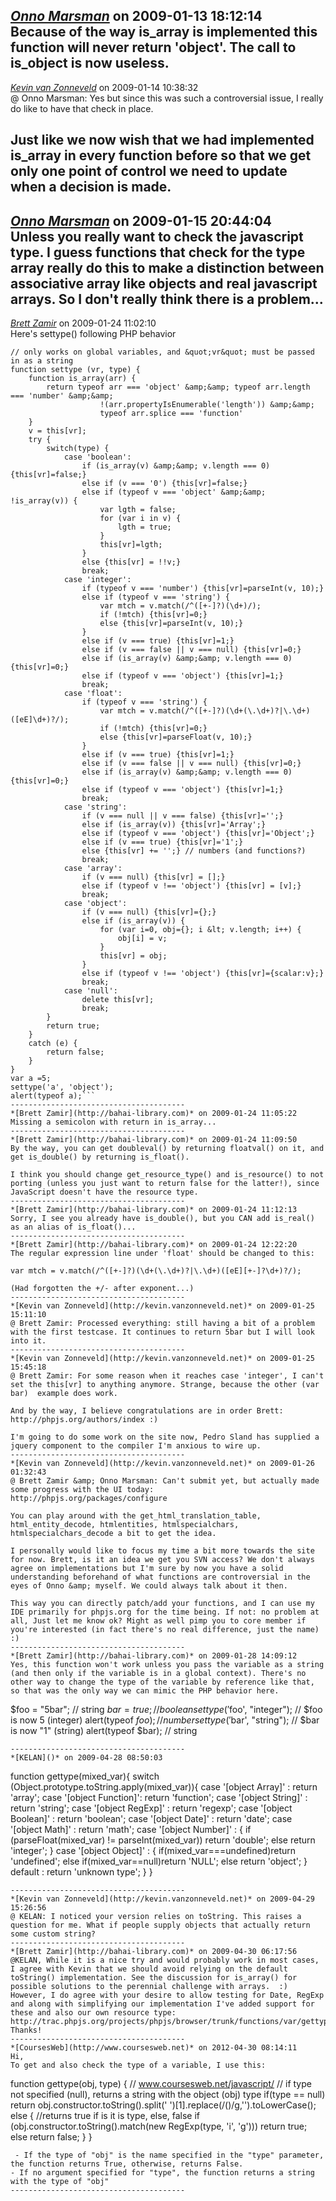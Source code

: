 *[Onno Marsman]()* on 2009-01-13 18:12:14  
Because of the way is_array is implemented this function will never return 'object'. The call to is_object is now useless.
---------------------------------------
*[Kevin van Zonneveld](http://kevin.vanzonneveld.net)* on 2009-01-14 10:38:32  
@ Onno Marsman: Yes but since this was such a controversial issue, I really do like to have that check in place.

Just like we now wish that we had implemented is_array in every function before so that we get only one point of control we need to update when a decision is made.
---------------------------------------
*[Onno Marsman]()* on 2009-01-15 20:44:04  
Unless you really want to check the javascript type. I guess functions that check for the type array really do this to make a distinction between associative array like objects and real javascript arrays. So I don't really think there is a problem...
---------------------------------------
*[Brett Zamir](http://bahai-library.com)* on 2009-01-24 11:02:10  
Here's settype() following PHP behavior

```// Credits to Crockford also
// only works on global variables, and &quot;vr&quot; must be passed in as a string
function settype (vr, type) {
    function is_array(arr) {
        return typeof arr === 'object' &amp;&amp; typeof arr.length === 'number' &amp;&amp;
                    !(arr.propertyIsEnumerable('length')) &amp;&amp;
                    typeof arr.splice === 'function'
    }
    v = this[vr];
    try {
        switch(type) {
            case 'boolean':
                if (is_array(v) &amp;&amp; v.length === 0) {this[vr]=false;}
                else if (v === '0') {this[vr]=false;}
                else if (typeof v === 'object' &amp;&amp; !is_array(v)) {
                    var lgth = false;
                    for (var i in v) {
                        lgth = true;
                    }
                    this[vr]=lgth;
                }
                else {this[vr] = !!v;}
                break;
            case 'integer':
                if (typeof v === 'number') {this[vr]=parseInt(v, 10);}
                else if (typeof v === 'string') {
                    var mtch = v.match(/^([+-]?)(\d+)/);
                    if (!mtch) {this[vr]=0;}
                    else {this[vr]=parseInt(v, 10);}
                }
                else if (v === true) {this[vr]=1;}
                else if (v === false || v === null) {this[vr]=0;}
                else if (is_array(v) &amp;&amp; v.length === 0) {this[vr]=0;}
                else if (typeof v === 'object') {this[vr]=1;}
                break;
            case 'float':
                if (typeof v === 'string') {
                    var mtch = v.match(/^([+-]?)(\d+(\.\d+)?|\.\d+)([eE]\d+)?/);
                    if (!mtch) {this[vr]=0;}
                    else {this[vr]=parseFloat(v, 10);}
                }
                else if (v === true) {this[vr]=1;}
                else if (v === false || v === null) {this[vr]=0;}
                else if (is_array(v) &amp;&amp; v.length === 0) {this[vr]=0;}
                else if (typeof v === 'object') {this[vr]=1;}
                break;
            case 'string':
                if (v === null || v === false) {this[vr]='';}
                else if (is_array(v)) {this[vr]='Array';}
                else if (typeof v === 'object') {this[vr]='Object';}
                else if (v === true) {this[vr]='1';}
                else {this[vr] += '';} // numbers (and functions?)
                break;
            case 'array':
                if (v === null) {this[vr] = [];}
                else if (typeof v !== 'object') {this[vr] = [v];}
                break;
            case 'object':
                if (v === null) {this[vr]={};}
                else if (is_array(v)) {
                    for (var i=0, obj={}; i &lt; v.length; i++) {
                        obj[i] = v;
                    }
                    this[vr] = obj;
                }
                else if (typeof v !== 'object') {this[vr]={scalar:v};}
                break;
            case 'null':
                delete this[vr];
                break;
        }
        return true;
    }
    catch (e) {
        return false;
    }
} 
var a =5;
settype('a', 'object');
alert(typeof a);```
---------------------------------------
*[Brett Zamir](http://bahai-library.com)* on 2009-01-24 11:05:22  
Missing a semicolon with return in is_array...
---------------------------------------
*[Brett Zamir](http://bahai-library.com)* on 2009-01-24 11:09:50  
By the way, you can get doubleval() by returning floatval() on it, and get is_double() by returning is_float(). 

I think you should change get_resource_type() and is_resource() to not porting (unless you just want to return false for the latter!), since JavaScript doesn't have the resource type.
---------------------------------------
*[Brett Zamir](http://bahai-library.com)* on 2009-01-24 11:12:13  
Sorry, I see you already have is_double(), but you CAN add is_real() as an alias of is_float()...
---------------------------------------
*[Brett Zamir](http://bahai-library.com)* on 2009-01-24 12:22:20  
The regular expression line under 'float' should be changed to this:

var mtch = v.match(/^([+-]?)(\d+(\.\d+)?|\.\d+)([eE][+-]?\d+)?/);

(Had forgotten the +/- after exponent...)
---------------------------------------
*[Kevin van Zonneveld](http://kevin.vanzonneveld.net)* on 2009-01-25 15:11:10  
@ Brett Zamir: Processed everything: still having a bit of a problem with the first testcase. It continues to return 5bar but I will look into it.
---------------------------------------
*[Kevin van Zonneveld](http://kevin.vanzonneveld.net)* on 2009-01-25 15:45:18  
@ Brett Zamir: For some reason when it reaches case 'integer', I can't set the this[vr] to anything anymore. Strange, because the other (var bar)  example does work.

And by the way, I believe congratulations are in order Brett: 
http://phpjs.org/authors/index :)

I'm going to do some work on the site now, Pedro Sland has supplied a jquery component to the compiler I'm anxious to wire up.
---------------------------------------
*[Kevin van Zonneveld](http://kevin.vanzonneveld.net)* on 2009-01-26 01:32:43  
@ Brett Zamir &amp; Onno Marsman: Can't submit yet, but actually made some progress with the UI today:
http://phpjs.org/packages/configure

You can play around with the get_html_translation_table, html_entity_decode, htmlentities, htmlspecialchars, htmlspecialchars_decode a bit to get the idea.

I personally would like to focus my time a bit more towards the site for now. Brett, is it an idea we get you SVN access? We don't always agree on implementations but I'm sure by now you have a solid understanding beforehand of what functions are controversial in the eyes of Onno &amp; myself. We could always talk about it then.

This way you can directly patch/add your functions, and I can use my IDE primarily for phpjs.org for the time being. If not: no problem at all, Just let me know ok? Might as well pimp you to core member if you're interested (in fact there's no real difference, just the name) :)
---------------------------------------
*[Brett Zamir](http://bahai-library.com)* on 2009-01-28 14:09:12  
Yes, this function won't work unless you pass the variable as a string (and then only if the variable is in a global context). There's no other way to change the type of the variable by reference like that, so that was the only way we can mimic the PHP behavior here. 

```
$foo = &quot;5bar&quot;; // string
$bar = true;   // boolean
settype('$foo', &quot;integer&quot;); // $foo is now 5   (integer)
alert(typeof $foo); // number
settype('$bar', &quot;string&quot;);  // $bar is now &quot;1&quot; (string)
alert(typeof $bar); // string
```
---------------------------------------
*[KELAN]()* on 2009-04-28 08:50:03  
```
function gettype(mixed_var){
	switch (Object.prototype.toString.apply(mixed_var)){
		case '[object Array]'	: return 'array';
		case '[object Function]': return 'function';
		case '[object String]'	: return 'string';
		case '[object RegExp]'	: return 'regexp';
		case '[object Boolean]'	: return 'boolean';
		case '[object Date]'	: return 'date';
		case '[object Math]'	: return 'math';
		case '[object Number]'	: {
			if (parseFloat(mixed_var) != parseInt(mixed_var)) return 'double';
			else return 'integer';
		}
		case '[object Object]'	: {
			if(mixed_var===undefined)return 'undefined';
			else if(mixed_var==null)return 'NULL';
			else return 'object';
		}
		default : return 'unknown type';
	}
}

```
---------------------------------------
*[Kevin van Zonneveld](http://kevin.vanzonneveld.net)* on 2009-04-29 15:26:56  
@ KELAN: I noticed your version relies on toString. This raises a question for me. What if people supply objects that actually return some custom string?
---------------------------------------
*[Brett Zamir](http://bahai-library.com)* on 2009-04-30 06:17:56  
@KELAN, While it is a nice try and would probably work in most cases, I agree with Kevin that we should avoid relying on the default toString() implementation. See the discussion for is_array() for possible solutions to the perennial challenge with arrays.  :)  However, I do agree with your desire to allow testing for Date, RegExp and along with simplifying our implementation I've added support for these and also our own resource type: http://trac.phpjs.org/projects/phpjs/browser/trunk/functions/var/gettype.js  Thanks!
---------------------------------------
*[CoursesWeb](http://www.coursesweb.net)* on 2012-04-30 08:14:11  
Hi,
To get and also check the type of a variable, I use this:
```
function gettype(obj, type) {
  // www.coursesweb.net/javascript/
  // if type not specified (null), returns a string with the object (obj) type
  if(type == null) return obj.constructor.toString().split(' ')[1].replace(/\(\)/g,'').toLowerCase();
  else {
    //returns true if is it is type, else, false
    if (obj.constructor.toString().match(new RegExp(type, 'i', 'g'))) return true;
    else return false;
  }
}
```
 - If the type of "obj" is the name specified in the "type" parameter, the function returns True, otherwise, returns False.
- If no argument specified for "type", the function returns a string with the type of "obj"
---------------------------------------
